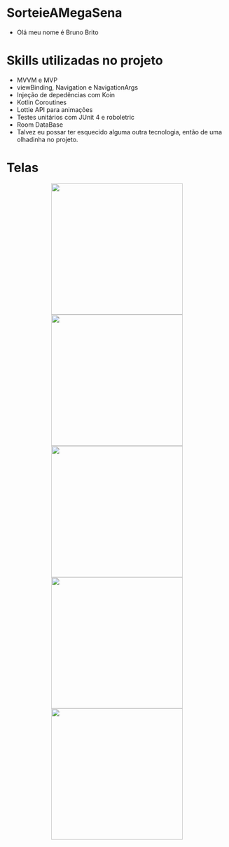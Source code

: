 # SorteieAMegaSena
- Olá meu nome é Bruno Brito

##
# Skills utilizadas no projeto
- MVVM e MVP
- viewBinding, Navigation e NavigationArgs
- Injeção de depedências com Koin
- Kotlin Coroutines
- Lottie API para animações
- Testes unitários com JUnit 4 e roboletric
- Room DataBase
- Talvez eu possar ter esquecido alguma outra tecnologia, então de uma olhadinha no projeto.

##
# Telas
<div align="center">
  <img src="https://user-images.githubusercontent.com/50091653/174119162-3fdbcb47-5d88-4d36-82b3-73eace1896e3.png" width="300px" />
  <img src="https://user-images.githubusercontent.com/50091653/174119168-0db4857e-20f6-4cdd-9c8c-b6d1c6ffdba7.png" width="300px" />
</div>

<div align="center">
  <img src="https://user-images.githubusercontent.com/50091653/174119170-ada25f97-4a06-4ad4-b0e8-637c080aa8a6.png" width="300px" />
  <img src="https://user-images.githubusercontent.com/50091653/174119172-5e7f3b97-1fd8-407c-a915-972f4fc4d291.png" width="300px" />
  <img src="https://user-images.githubusercontent.com/50091653/174119174-9a3deb1f-805e-4455-b2a4-f2db7a8f1810.png" width="300px" />
</div>
